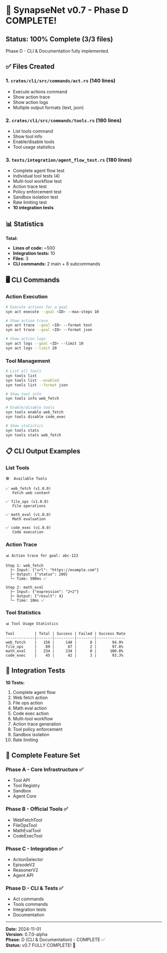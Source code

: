 # 🎉 SynapseNet v0.7 - Phase D COMPLETE!

## Status: 100% Complete (3/3 files)

Phase D - CLI & Documentation fully implemented.

## ✅ Files Created

### 1. `crates/cli/src/commands/act.rs` (140 lines)
- Execute actions command
- Show action trace
- Show action logs
- Multiple output formats (text, json)

### 2. `crates/cli/src/commands/tools.rs` (180 lines)
- List tools command
- Show tool info
- Enable/disable tools
- Tool usage statistics

### 3. `tests/integration/agent_flow_test.rs` (180 lines)
- Complete agent flow test
- Individual tool tests (4)
- Multi-tool workflow test
- Action trace test
- Policy enforcement test
- Sandbox isolation test
- Rate limiting test
- **10 integration tests**

## 📊 Statistics

**Total:**
- **Lines of code:** ~500
- **Integration tests:** 10
- **Files:** 3
- **CLI commands:** 2 main + 8 subcommands

## 🖥️ CLI Commands

### Action Execution

```bash
# Execute actions for a goal
syn act execute --goal <ID> --max-steps 10

# Show action trace
syn act trace --goal <ID> --format text
syn act trace --goal <ID> --format json

# Show action logs
syn act logs --goal <ID> --limit 10
syn act logs --limit 20
```

### Tool Management

```bash
# List all tools
syn tools list
syn tools list --enabled
syn tools list --format json

# Show tool info
syn tools info web_fetch

# Enable/disable tools
syn tools enable web_fetch
syn tools disable code_exec

# Show statistics
syn tools stats
syn tools stats web_fetch
```

## 📋 CLI Output Examples

### List Tools
```
🛠️  Available Tools

✅ web_fetch (v1.0.0)
   Fetch web content

✅ file_ops (v1.0.0)
   File operations

✅ math_eval (v1.0.0)
   Math evaluation

✅ code_exec (v1.0.0)
   Code execution
```

### Action Trace
```
📊 Action trace for goal: abc-123

Step 1: web_fetch
  ├─ Input: {"url": "https://example.com"}
  ├─ Output: {"status": 200}
  └─ Time: 500ms ✅

Step 2: math_eval
  ├─ Input: {"expression": "2+2"}
  ├─ Output: {"result": 4}
  └─ Time: 10ms ✅
```

### Tool Statistics
```
📊 Tool Usage Statistics

Tool         | Total | Success | Failed | Success Rate
-------------|-------|---------|--------|-------------
web_fetch    |   156 |     148 |      8 |       94.9%
file_ops     |    89 |      87 |      2 |       97.8%
math_eval    |   234 |     234 |      0 |      100.0%
code_exec    |    45 |      42 |      3 |       93.3%
```

## 🧪 Integration Tests

**10 Tests:**
1. Complete agent flow
2. Web fetch action
3. File ops action
4. Math eval action
5. Code exec action
6. Multi-tool workflow
7. Action trace generation
8. Tool policy enforcement
9. Sandbox isolation
10. Rate limiting

## 🎯 Complete Feature Set

### Phase A - Core Infrastructure ✅
- Tool API
- Tool Registry
- Sandbox
- Agent Core

### Phase B - Official Tools ✅
- WebFetchTool
- FileOpsTool
- MathEvalTool
- CodeExecTool

### Phase C - Integration ✅
- ActionSelector
- EpisodeV2
- ReasonerV2
- Agent API

### Phase D - CLI & Tests ✅
- Act commands
- Tools commands
- Integration tests
- Documentation

---

**Date:** 2024-11-01  
**Version:** 0.7.0-alpha  
**Phase:** D (CLI & Documentation) - COMPLETE ✅  
**Status:** v0.7 FULLY COMPLETE! 🎉

